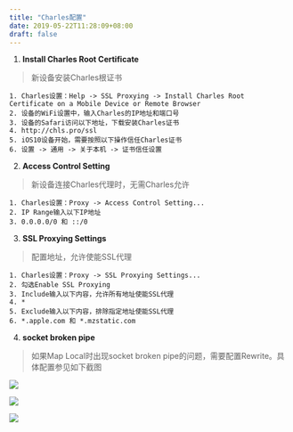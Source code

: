 ```yaml
---
title: "Charles配置"
date: 2019-05-22T11:28:09+08:00
draft: false
---
```


1. **Install Charles Root Certificate**

> 新设备安装Charles根证书

```
1. Charles设置：Help -> SSL Proxying -> Install Charles Root Certificate on a Mobile Device or Remote Browser
2. 设备的WiFi设置中，输入Charles的IP地址和端口号
3. 设备的Safari访问以下地址，下载安装Charles证书
4. http://chls.pro/ssl
5. iOS10设备开始，需要按照以下操作信任Charles证书
6. 设置 -> 通用 -> 关于本机 -> 证书信任设置
```

2. **Access Control Setting**

> 新设备连接Charles代理时，无需Charles允许

```
1. Charles设置：Proxy -> Access Control Setting...
2. IP Range输入以下IP地址
3. 0.0.0.0/0 和 ::/0
```

3. **SSL Proxying Settings**

> 配置地址，允许使能SSL代理

```
1. Charles设置：Proxy -> SSL Proxying Settings...
2. 勾选Enable SSL Proxying
3. Include输入以下内容，允许所有地址使能SSL代理
4. *
5. Exclude输入以下内容，排除指定地址使能SSL代理
6. *.apple.com 和 *.mzstatic.com
```

4. **socket broken pipe**

> 如果Map Local时出现socket broken pipe的问题，需要配置Rewrite。具体配置参见如下截图

![](https://github.com/shanbozhu/shanbozhu.github.io.resource/blob/master/image/2021_7_8/2021_7_8_0.png?raw=true)

![](https://github.com/shanbozhu/shanbozhu.github.io.resource/blob/master/image/2021_7_8/2021_7_8_1.png?raw=true)

![](https://github.com/shanbozhu/shanbozhu.github.io.resource/blob/master/image/2021_7_8/2021_7_8_2.png?raw=true)
